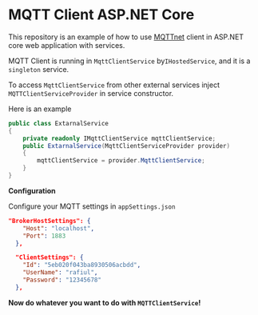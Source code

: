 # MQTT Client ASP.NET Core

This repository is an example of how to use [MQTTnet](https://github.com/chkr1011/MQTTnet) client in ASP.NET core web application with services.



MQTT Client is running in `MqttClientService` by`IHostedService`, and it is a `singleton` service.

To access `MqttClientService` from other external services inject `MQTTClientServiceProvider` in service constructor.

Here is an example

```csharp
public class ExtarnalService
{
    private readonly IMqttClientService mqttClientService;
    public ExtarnalService(MqttClientServiceProvider provider)
    {
        mqttClientService = provider.MqttClientService;
    }
}
```



**Configuration**

Configure your MQTT settings in `appSettings.json`

```json
"BrokerHostSettings": {
    "Host": "localhost",
    "Port": 1883
  },

  "ClientSettings": {
    "Id": "5eb020f043ba8930506acbdd",
    "UserName": "rafiul",
    "Password": "12345678"
  },
```





**Now do whatever you want to do with `MQTTClientService`!**